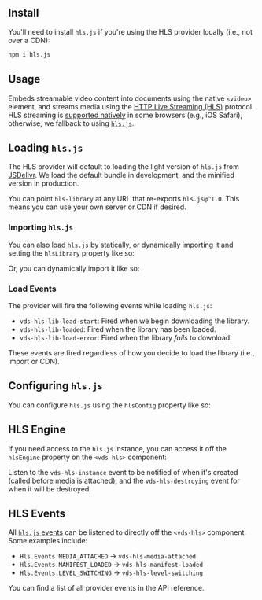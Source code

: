 ## Install

You'll need to install `hls.js` if you're using the HLS provider locally (i.e., not over a CDN):

```bash copy
npm i hls.js
```

## Usage

Embeds streamable video content into documents using the native `<video>` element, and streams media using
the [HTTP Live Streaming (HLS)](https://en.wikipedia.org/wiki/HTTP_Live_Streaming) protocol.
HLS streaming is [supported natively](https://caniuse.com/?search=hls) in some browsers (e.g., iOS Safari),
otherwise, we fallback to using [`hls.js`](https://github.com/video-dev/hls.js).

<slot name="usage" />

## Loading `hls.js`

The HLS provider will default to loading the light version of `hls.js` from [JSDelivr](https://jsdelivr.com). We load
the default bundle in development, and the minified version in production.

<slot name="loading-hls" />

You can point `hls-library` at any URL that re-exports `hls.js@^1.0`. This means you can use your
own server or CDN if desired.

### Importing `hls.js`

You can also load `hls.js` by statically, or dynamically importing it and setting the `hlsLibrary`
property like so:

<slot name="importing-hls" />

Or, you can dynamically import it like so:

<slot name="dynamically-import-hls" />

### Load Events

The provider will fire the following events while loading `hls.js`:

- `vds-hls-lib-load-start`: Fired when we begin downloading the library.
- `vds-hls-lib-loaded`: Fired when the library has been loaded.
- `vds-hls-lib-load-error`: Fired when the library _fails_ to download.

These events are fired regardless of how you decide to load the library (i.e., import or CDN).

## Configuring `hls.js`

You can configure `hls.js` using the `hlsConfig` property like so:

<slot name="configuring-hls" />

## HLS Engine

If you need access to the `hls.js` instance, you can access it off the `hlsEngine` property
on the `<vds-hls>` component:

<slot name="hls-engine"  />

Listen to the `vds-hls-instance` event to be notified of when it's created (called before media
is attached), and the `vds-hls-destroying` event for when it will be destroyed.

<slot name="hls-engine-events"  />

## HLS Events

All [`hls.js` events](https://github.com/video-dev/hls.js/blob/master/docs/API.md#runtime-events)
can be listened to directly off the `<vds-hls>` component. Some examples include:

- `Hls.Events.MEDIA_ATTACHED` -> `vds-hls-media-attached`
- `Hls.Events.MANIFEST_LOADED` -> `vds-hls-manifest-loaded`
- `Hls.Events.LEVEL_SWITCHING` -> `vds-hls-level-switching`

<slot name="hls-events"  />

You can find a <ApiLink hash="events">list of all provider events</ApiLink> in the API reference.
